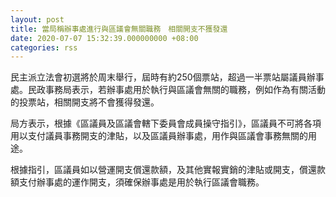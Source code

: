 ```yaml
---
layout: post
title: 當局稱辦事處進行與區議會無關職務　相關開支不獲發還
date: 2020-07-07 15:32:39.000000000 +08:00
categories: rss
---
```


民主派立法會初選將於周末舉行，屆時有約250個票站，超過一半票站屬議員辦事處。民政事務局表示，若辦事處用於執行與區議會無關的職務，例如作為有關活動的投票站，相關開支將不會獲得發還。

局方表示，根據《區議員及區議會轄下委員會成員操守指引》，區議員不可將各項用以支付議員事務開支的津貼，以及區議員辦事處，用作與區議會事務無關的用途。

根據指引，區議員如以營運開支償還款額，及其他實報實銷的津貼或開支，償還款額支付辦事處的運作開支，須確保辦事處是用於執行區議會職務。
